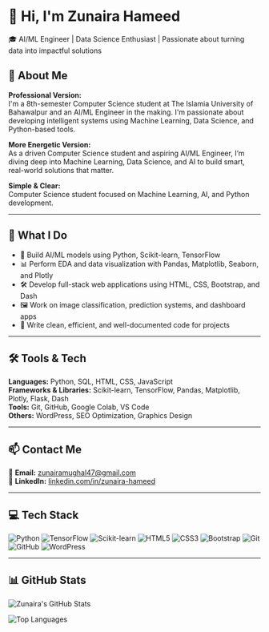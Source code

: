 # 👋 Hi, I'm Zunaira Hameed

🎓 AI/ML Engineer | Data Science Enthusiast | Passionate about turning data into impactful solutions

## 💫 About Me

**Professional Version:**  
I'm a 8th-semester Computer Science student at The Islamia University of Bahawalpur and an AI/ML Engineer in the making. I'm passionate about developing intelligent systems using Machine Learning, Data Science, and Python-based tools.

**More Energetic Version:**  
As a driven Computer Science student and aspiring AI/ML Engineer, I’m diving deep into Machine Learning, Data Science, and AI to build smart, real-world solutions that matter.

**Simple & Clear:**  
Computer Science student focused on Machine Learning, AI, and Python development.

---

## 🚀 What I Do

- 🧠 Build AI/ML models using Python, Scikit-learn, TensorFlow
- 📊 Perform EDA and data visualization with Pandas, Matplotlib, Seaborn, and Plotly
- 🛠️ Develop full-stack web applications using HTML, CSS, Bootstrap, and Dash
- 🖼️ Work on image classification, prediction systems, and dashboard apps
- 🧹 Write clean, efficient, and well-documented code for projects

---

## 🛠️ Tools & Tech

**Languages:** Python, SQL, HTML, CSS, JavaScript  
**Frameworks & Libraries:** Scikit-learn, TensorFlow, Pandas, Matplotlib, Plotly, Flask, Dash  
**Tools:** Git, GitHub, Google Colab, VS Code  
**Others:** WordPress, SEO Optimization, Graphics Design

---

## 📫 Contact Me

📧 **Email:** [zunairamughal47@gmail.com](mailto:zunairamughal47@gmail.com)  
💼 **LinkedIn:** [linkedin.com/in/zunaira-hameed](https://www.linkedin.com/in/zunaira-hameed/)  

---

## 💻 Tech Stack

![Python](https://img.shields.io/badge/-Python-3776AB?logo=python&logoColor=white&style=for-the-badge)
![TensorFlow](https://img.shields.io/badge/-TensorFlow-FF6F00?logo=tensorflow&logoColor=white&style=for-the-badge)
![Scikit-learn](https://img.shields.io/badge/-Scikit--learn-F7931E?logo=scikit-learn&logoColor=white&style=for-the-badge)
![HTML5](https://img.shields.io/badge/-HTML5-E34F26?logo=html5&logoColor=white&style=for-the-badge)
![CSS3](https://img.shields.io/badge/-CSS3-1572B6?logo=css3&logoColor=white&style=for-the-badge)
![Bootstrap](https://img.shields.io/badge/-Bootstrap-563D7C?logo=bootstrap&logoColor=white&style=for-the-badge)
![Git](https://img.shields.io/badge/-Git-F05032?logo=git&logoColor=white&style=for-the-badge)
![GitHub](https://img.shields.io/badge/-GitHub-181717?logo=github&logoColor=white&style=for-the-badge)
![WordPress](https://img.shields.io/badge/-WordPress-21759B?logo=wordpress&logoColor=white&style=for-the-badge)

---

## 📊 GitHub Stats

![Zunaira's GitHub Stats](https://github-readme-stats.vercel.app/api?username=zunaira-hameed&show_icons=true&theme=github_dark&hide_border=true)

![Top Languages](https://github-readme-stats.vercel.app/api/top-langs/?username=zunaira-hameed&layout=compact&theme=github_dark&hide_border=true)


